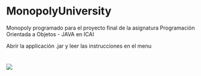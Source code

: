 # MonopolyUniversity
Monopoly programado para el proyecto final de la asignatura Programación Orientada a Objetos - JAVA en ICAI

Abrir la applicación .jar y leer las instrucciones en el menu

# ![](https://raw.githubusercontent.com/fersantanag/MonopolyUniversity/master/images/1.jpg) 
